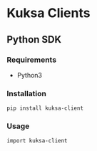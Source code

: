 # Kuksa Clients

## Python SDK
### Requirements
- Python3

### Installation
```
pip install kuksa-client
```

### Usage
```
import kuksa-client
```
